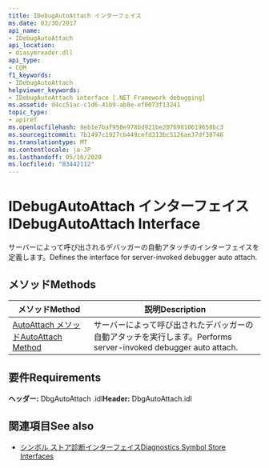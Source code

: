 ```yaml
---
title: IDebugAutoAttach インターフェイス
ms.date: 03/30/2017
api_name:
- IDebugAutoAttach
api_location:
- diasymreader.dll
api_type:
- COM
f1_keywords:
- IDebugAutoAttach
helpviewer_keywords:
- IDebugAutoAttach interface [.NET Framework debugging]
ms.assetid: d4cc51ac-c1d6-41b9-ab8e-ef0073f13241
topic_type:
- apiref
ms.openlocfilehash: 8eb1e7baf950e978bd921be20769810619658bc3
ms.sourcegitcommit: 7b1497c1927cb449cefd313bc5126ae37df30746
ms.translationtype: MT
ms.contentlocale: ja-JP
ms.lasthandoff: 05/16/2020
ms.locfileid: "83442112"
---
```

# <a name="idebugautoattach-interface"></a><span data-ttu-id="0ee6b-102">IDebugAutoAttach インターフェイス</span><span class="sxs-lookup"><span data-stu-id="0ee6b-102">IDebugAutoAttach Interface</span></span>
<span data-ttu-id="0ee6b-103">サーバーによって呼び出されるデバッガーの自動アタッチのインターフェイスを定義します。</span><span class="sxs-lookup"><span data-stu-id="0ee6b-103">Defines the interface for server-invoked debugger auto attach.</span></span>  
  
## <a name="methods"></a><span data-ttu-id="0ee6b-104">メソッド</span><span class="sxs-lookup"><span data-stu-id="0ee6b-104">Methods</span></span>  
  
|<span data-ttu-id="0ee6b-105">メソッド</span><span class="sxs-lookup"><span data-stu-id="0ee6b-105">Method</span></span>|<span data-ttu-id="0ee6b-106">説明</span><span class="sxs-lookup"><span data-stu-id="0ee6b-106">Description</span></span>|  
|------------|-----------------|  
|[<span data-ttu-id="0ee6b-107">AutoAttach メソッド</span><span class="sxs-lookup"><span data-stu-id="0ee6b-107">AutoAttach Method</span></span>](idebugautoattach-autoattach-method.md)|<span data-ttu-id="0ee6b-108">サーバーによって呼び出されたデバッガーの自動アタッチを実行します。</span><span class="sxs-lookup"><span data-stu-id="0ee6b-108">Performs server-invoked debugger auto attach.</span></span>|  
  
## <a name="requirements"></a><span data-ttu-id="0ee6b-109">要件</span><span class="sxs-lookup"><span data-stu-id="0ee6b-109">Requirements</span></span>  
 <span data-ttu-id="0ee6b-110">**ヘッダー:** DbgAutoAttach .idl</span><span class="sxs-lookup"><span data-stu-id="0ee6b-110">**Header:** DbgAutoAttach.idl</span></span>  
  
## <a name="see-also"></a><span data-ttu-id="0ee6b-111">関連項目</span><span class="sxs-lookup"><span data-stu-id="0ee6b-111">See also</span></span>

- [<span data-ttu-id="0ee6b-112">シンボル ストア診断インターフェイス</span><span class="sxs-lookup"><span data-stu-id="0ee6b-112">Diagnostics Symbol Store Interfaces</span></span>](diagnostics-symbol-store-interfaces.md)
